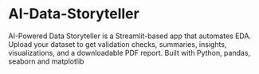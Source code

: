 # AI-Data-Storyteller
AI-Powered Data Storyteller is a Streamlit-based app that automates EDA. Upload your dataset to get validation checks, summaries, insights, visualizations, and a downloadable PDF report. Built with Python, pandas, seaborn and matplotlib
